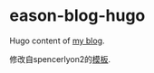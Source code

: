 # eason-blog-hugo
Hugo content of [my blog](http://eason-xu.github.io/).

修改自spencerlyon2的[模板](https://github.com/spencerlyon2/hugo_gh_blog).
